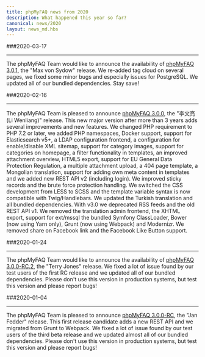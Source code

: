 ```yaml
---
title: phpMyFAQ news from 2020
description: What happened this year so far?
canonical: news/2020
layout: news_md.hbs
---
```


###2020-03-17
* * *
The phpMyFAQ Team would like to announce the availability of [phpMyFAQ 3.0.1](/download), the "Max von Sydow" release. 
We re-added tag cloud on several pages, we fixed some minor bugs and especially issues for PostgreSQL. We updated all of 
our bundled dependencies. Stay save!

###2020-02-16
* * *
The phpMyFAQ Team is pleased to announce [phpMyFAQ 3.0.0](/download), the "李文亮 (Li Wenliang)" release. This new major 
version after more than 3 years adds several improvements and new features. We changed PHP requirement to PHP 7.2 or
later, we added PHP namespaces, Docker support, support for Elasticsearch v5+, a LDAP configuration frontend, a 
configuration for enable/disable XML sitemap, support for category images, support for categories on homepage, a filter 
functionality in templates, an improved attachment overview, HTML5 export, support for EU General Data Protection 
Regulation, a multiple attachment upload, a 404 page template, a Mongolian translation, support for adding own meta 
content in templates and we added new REST API v2 (including login). We improved sticky records and the brute force 
protection handling. We switched the CSS development from LESS to SCSS and the template variable syntax is now 
compatible with Twig/Handlebars. We updated the Turkish translation and all bundled dependencies. With v3.0 we 
deprecated RSS feeds and the old REST API v1. We removed the translation admin frontend, the XHTML export, support for 
ext/mssql the bundled Symfony ClassLoader, Bower (now using Yarn only), Grunt (now using Webpack) and Modernizr. We
removed share on Facebook link and the Facebook Like Button support.

###2020-01-24
* * *
The phpMyFAQ Team would like to announce the availability of [phpMyFAQ 3.0.0-RC.2](/download), the "Terry Jones" release.
We fixed a lot of issue found by our test users of the first RC release and we updated all of our bundled
dependencies. Please don't use this version in production systems, but test this version and please report bugs!

###2020-01-04
* * *
The phpMyFAQ Team is pleased to announce [phpMyFAQ 3.0.0-RC](/download), the "Jan Fedder" release. This first release 
candidate adds a new REST API and we migrated from Grunt to Webpack. We fixed a lot of issue found by our test users of
the third beta release and we updated almost all of our bundled dependencies. Please don't use this version in production
systems, but test this version and please report bugs!